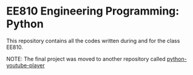 # EE810 Engineering Programming: Python

This repository contains all the codes written during and for the class EE810.

NOTE: The final project was moved to another repository called [python-youtube-player](https://github.com/rafaelbezerra-dev/python-youtube-player)

